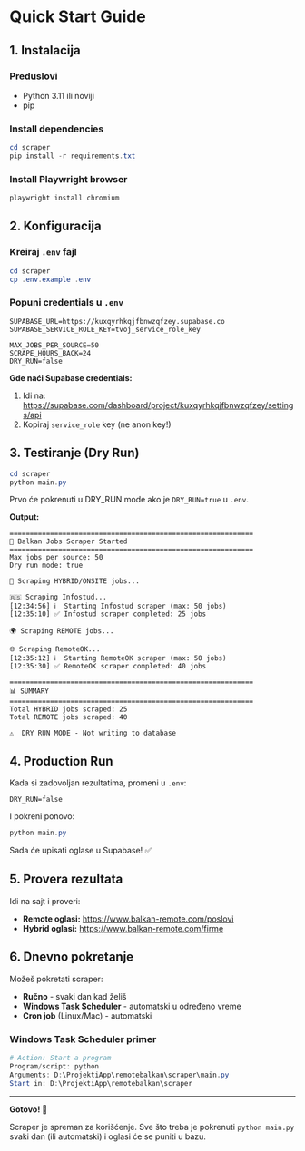 # Quick Start Guide

## 1. Instalacija

### Preduslovi
- Python 3.11 ili noviji
- pip

### Install dependencies

```powershell
cd scraper
pip install -r requirements.txt
```

### Install Playwright browser

```powershell
playwright install chromium
```

## 2. Konfiguracija

### Kreiraj `.env` fajl

```powershell
cd scraper
cp .env.example .env
```

### Popuni credentials u `.env`

```env
SUPABASE_URL=https://kuxqyrhkqjfbnwzqfzey.supabase.co
SUPABASE_SERVICE_ROLE_KEY=tvoj_service_role_key

MAX_JOBS_PER_SOURCE=50
SCRAPE_HOURS_BACK=24
DRY_RUN=false
```

**Gde naći Supabase credentials:**
1. Idi na: https://supabase.com/dashboard/project/kuxqyrhkqjfbnwzqfzey/settings/api
2. Kopiraj `service_role` key (ne anon key!)

## 3. Testiranje (Dry Run)

```powershell
cd scraper
python main.py
```

Prvo će pokrenuti u DRY_RUN mode ako je `DRY_RUN=true` u `.env`.

**Output:**

```
============================================================
🚀 Balkan Jobs Scraper Started
============================================================
Max jobs per source: 50
Dry run mode: true

📍 Scraping HYBRID/ONSITE jobs...

🇷🇸 Scraping Infostud...
[12:34:56] ℹ️  Starting Infostud scraper (max: 50 jobs)
[12:35:10] ✅ Infostud scraper completed: 25 jobs

🌍 Scraping REMOTE jobs...

🌐 Scraping RemoteOK...
[12:35:12] ℹ️  Starting RemoteOK scraper (max: 50 jobs)
[12:35:30] ✅ RemoteOK scraper completed: 40 jobs

============================================================
📊 SUMMARY
============================================================
Total HYBRID jobs scraped: 25
Total REMOTE jobs scraped: 40

⚠️  DRY RUN MODE - Not writing to database
```

## 4. Production Run

Kada si zadovoljan rezultatima, promeni u `.env`:

```env
DRY_RUN=false
```

I pokreni ponovo:

```powershell
python main.py
```

Sada će upisati oglase u Supabase! ✅

## 5. Provera rezultata

Idi na sajt i proveri:
- **Remote oglasi:** https://www.balkan-remote.com/poslovi
- **Hybrid oglasi:** https://www.balkan-remote.com/firme

## 6. Dnevno pokretanje

Možeš pokretati scraper:
- **Ručno** - svaki dan kad želiš
- **Windows Task Scheduler** - automatski u određeno vreme
- **Cron job** (Linux/Mac) - automatski

### Windows Task Scheduler primer

```powershell
# Action: Start a program
Program/script: python
Arguments: D:\ProjektiApp\remotebalkan\scraper\main.py
Start in: D:\ProjektiApp\remotebalkan\scraper
```

---

**Gotovo! 🎉**

Scraper je spreman za korišćenje. Sve što treba je pokrenuti `python main.py` svaki dan (ili automatski) i oglasi će se puniti u bazu.
